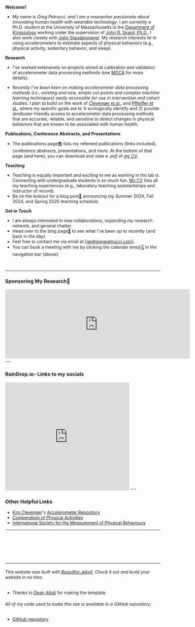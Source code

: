 **Welcome!**
- _My name is Greg Petrucci, and I am a researcher passionate about innovating human health with wearable technology_. I am currently a Ph.D. student at the University of Massachusetts in the [Department of Kinesiology](https://www.umass.edu/sphhs/kinesiology) working under the supervision of [John R. Sirard, Ph.D.](https://blogs.umass.edu/pahl/about-us/bios/john-sirard/). I also work closely with [John Staudenmayer](https://www.umass.edu/mathematics-statistics/directory/faculty/john-staudenmayer). My research interests lie in using accelerometers to estimate aspects of physical behaviors (e.g., physical activity, sedentary behavior, and sleep).

**Research**
 - I've worked extensively on projects aimed at calibration and validation of accelerometer data processing methods (see [MOCA](https://gregpetrucci.com/moca/) for more details).
 
- _Recently I've been keen on making accelerometer data processing methods (i.e., existing and new, simple cut-points and complex machine learning techniques) easily accessible for use in intervention and cohort studies._ I plan to build on the work of [Clevenger et al.,][1] and [Pffeiffer et al.,][2] where my specific goals are to 1) ecologically identify and 2) provide (end)user-friendly access to accelerometer data processing methods that are accurate, reliable, and sensitive to detect changes in physical behaviors that are known to be associated with human health.  

[1]: https://iopscience.iop.org/article/10.1088/1361-6579/ac89c9
[2]: https://iopscience.iop.org/article/10.1088/1361-6579/ac89ca   

**Publications, Conference Abstracts, and Presentations**
- The publications page[📚](pubs.md)  lists my refereed publications (links included), conference abstracts, presentations, and more. At the bottom of that page (and here), you can download and view a _.pdf_ of [my CV](https://gregpetrucci.com/assets/js/viewerjs-0.5.8/ViewerJS/PetrucciJr_CV_03_28_24.pdf).

**Teaching**
- Teaching is equally important and exciting to me as working in the lab is. Connecting with undergraduate students is so much fun.  [My CV](PetrucciJr_CV_11_30_23.pdf) lists all my teaching experiences (e.g., laboratory teaching assistantships and instructor of record).
- Be on the lookout for a blog post[📔](https://gregpetrucci.com/2024-04-07-fall-24-courses/) announcing my Summer 2024, Fall 2024, and Spring 2025 teaching schedule.

**Get in Touch**
- I am always interested in new collaborations, expanding my research network, and general chatter.
- Head over to the blog page[📔](https://gregpetrucci.com/blog/) to see what I've been up to recently (and back in the day).
- Feel free to contact me via email at [gp@gregpetrucci.com].
- You can book a meeting with me by clicking the calendar emoji[🗓️](https://fantastical.app/gpetrucci/booking-assistant) in the navigation bar (above).

<p>&nbsp;</p>

---
### Sponsoring My Research💸
<iframe src="https://github.com/sponsors/gregpetruccijr/card" title="Sponsor gregpetruccijr" height="225" width="600" style="border: 0;"></iframe>
---

### RainDrop.io- Links to my socials 
<iframe style="border: 1; width: 80%; height: 350px;" allowfullscreen frameborder="0" src="https://raindrop.io/gpetrucci/social-links-42350973/embed"></iframe>
---

### Other Helpful Links
 - [Kim Clevenger](https://clevengerkimberly.github.io/)'s [Accelerometer Repository](https://sites.google.com/view/accelerometerrepository/home?authuser=0)
 - [Compendium of Physical Activities](https://pacompendium.com/)
 - [International Society for the Measurement of Physical Behaviours](https://ismpb.org/)
---

<p>&nbsp;</p>


<p>&nbsp;</p>


<p>&nbsp;</p>

---
######  This website was built with [Beauitful Jekyll](https://beautifuljekyll.com). Check it out and build your website in no time.
 * Thanks to [Dean Attali][dean] for making the template.
   
[dean]: https://github.com/daattali "GitHub"
###### All of my code used to make this site is available in a GitHub repository:   
   * [GitHub repository](https://github.com/gregpetruccijr/gregpetruccijr.github.io)
